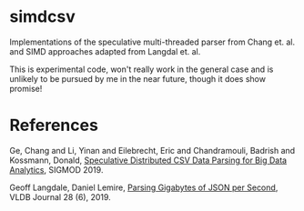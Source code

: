 # simdcsv

Implementations of the speculative multi-threaded parser from Chang et. al. and SIMD approaches adapted from Langdal et. al.

This is experimental code, won't really work in the general case and is unlikely to be pursued by me in the near future, though it does show promise!

# References

Ge, Chang and Li, Yinan and Eilebrecht, Eric and Chandramouli, Badrish and Kossmann, Donald, [Speculative Distributed CSV Data Parsing for Big Data Analytics](https://www.microsoft.com/en-us/research/uploads/prod/2019/04/chunker-sigmod19.pdf), SIGMOD 2019.

Geoff Langdale, Daniel Lemire, [Parsing Gigabytes of JSON per Second](https://arxiv.org/abs/1902.08318), VLDB Journal 28 (6), 2019.
